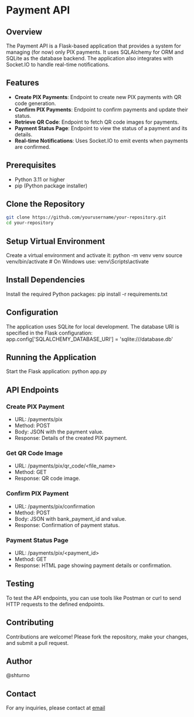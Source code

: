 # Payment API

## Overview

The Payment API is a Flask-based application that provides a system for managing (for now) only PIX payments. It uses SQLAlchemy for ORM and SQLite as the database backend. The application also integrates with Socket.IO to handle real-time notifications.


## Features

- **Create PIX Payments**: Endpoint to create new PIX payments with QR code generation.
- **Confirm PIX Payments**: Endpoint to confirm payments and update their status.
- **Retrieve QR Code**: Endpoint to fetch QR code images for payments.
- **Payment Status Page**: Endpoint to view the status of a payment and its details.
- **Real-time Notifications**: Uses Socket.IO to emit events when payments are confirmed.


## Prerequisites

- Python 3.11 or higher
- pip (Python package installer)


## Clone the Repository

```bash
git clone https://github.com/yourusername/your-repository.git
cd your-repository
```


## Setup Virtual Environment

Create a virtual environment and activate it:
python -m venv venv
source venv/bin/activate  # On Windows use: venv\Scripts\activate


## Install Dependencies

Install the required Python packages:
pip install -r requirements.txt


## Configuration

The application uses SQLite for local development. The database URI is specified in the Flask configuration:
app.config['SQLALCHEMY_DATABASE_URI'] = 'sqlite:///database.db'


## Running the Application

Start the Flask application:
python app.py


## API Endpoints

### Create PIX Payment
- URL: /payments/pix
- Method: POST
- Body: JSON with the payment value.
- Response: Details of the created PIX payment.

### Get QR Code Image
- URL: /payments/pix/qr_code/<file_name>
- Method: GET
- Response: QR code image.

### Confirm PIX Payment
- URL: /payments/pix/confirmation
- Method: POST
- Body: JSON with bank_payment_id and value.
- Response: Confirmation of payment status.

### Payment Status Page
- URL: /payments/pix/<payment_id>
- Method: GET
- Response: HTML page showing payment details or confirmation.


## Testing

To test the API endpoints, you can use tools like Postman or curl to send HTTP requests to the defined endpoints.


## Contributing

Contributions are welcome! Please fork the repository, make your changes, and submit a pull request.

## Author
@shturno

## Contact

For any inquiries, please contact at [email](mailto:gabriel.dsalvarenga@gmail.com)



